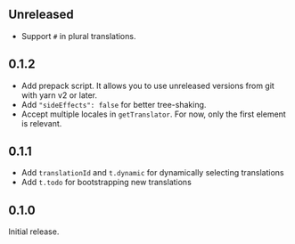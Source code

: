 ## Unreleased

- Support `#` in plural translations.

## 0.1.2

- Add prepack script. It allows you to use unreleased versions from git with yarn v2 or later.
- Add `"sideEffects": false` for better tree-shaking.
- Accept multiple locales in `getTranslator`. For now, only the first element is relevant.

## 0.1.1

- Add `translationId` and `t.dynamic` for dynamically selecting translations
- Add `t.todo` for bootstrapping new translations

## 0.1.0

Initial release.
